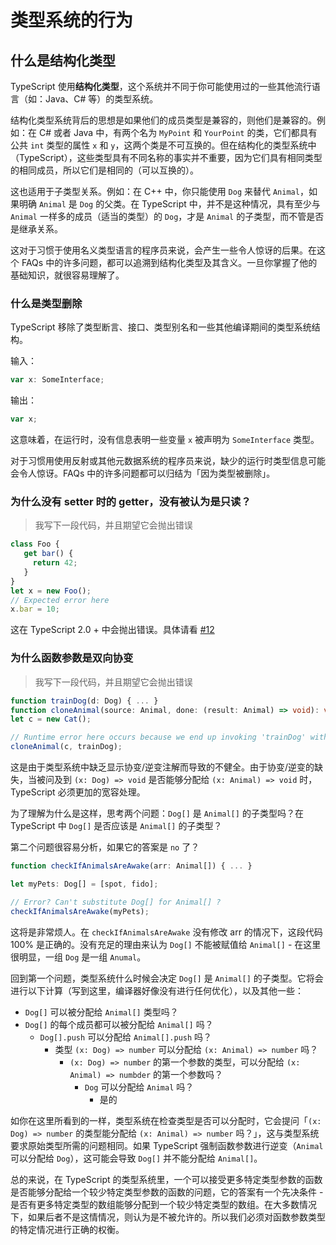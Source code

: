 # 类型系统的行为

## 什么是结构化类型

TypeScript 使用**结构化类型**，这个系统并不同于你可能使用过的一些其他流行语言（如：Java、C# 等）的类型系统。

结构化类型系统背后的思想是如果他们的成员类型是兼容的，则他们是兼容的。例如：在 C# 或者 Java 中，有两个名为 `MyPoint` 和 `YourPoint` 的类，它们都具有公共 `int` 类型的属性 `x` 和 `y`，这两个类是不可互换的。但在结构化的类型系统中（TypeScript），这些类型具有不同名称的事实并不重要，因为它们具有相同类型的相同成员，所以它们是相同的（可以互换的）。

这也适用于子类型关系。例如：在 C++ 中，你只能使用 `Dog` 来替代 `Animal`，如果明确 `Animal` 是 `Dog` 的父类。在 TypeScript 中，并不是这种情况，具有至少与 `Animal` 一样多的成员（适当的类型）的 `Dog`，才是 `Animal` 的子类型，而不管是否是继承关系。

这对于习惯于使用名义类型语言的程序员来说，会产生一些令人惊讶的后果。在这个 FAQs 中的许多问题，都可以追溯到结构化类型及其含义。一旦你掌握了他的基础知识，就很容易理解了。

### 什么是类型删除

TypeScript 移除了类型断言、接口、类型别名和一些其他编译期间的类型系统结构。

输入：

```ts
var x: SomeInterface;
```

输出：

```ts
var x;
```

这意味着，在运行时，没有信息表明一些变量 `x` 被声明为 `SomeInterface` 类型。

对于习惯用使用反射或其他元数据系统的程序员来说，缺少的运行时类型信息可能会令人惊讶。FAQs 中的许多问题都可以归结为「因为类型被删除」。

### 为什么没有 setter 时的 getter，没有被认为是只读？

> 我写下一段代码，并且期望它会抛出错误

```ts
class Foo {
   get bar() {
     return 42;
   }
}
let x = new Foo();
// Expected error here
x.bar = 10;
```

这在 TypeScript 2.0 + 中会抛出错误。具体请看 [#12](https://github.com/Microsoft/TypeScript/issues/12)


### 为什么函数参数是双向协变

> 我写下一段代码，并且期望它会抛出错误

```ts
function trainDog(d: Dog) { ... }
function cloneAnimal(source: Animal, done: (result: Animal) => void): void { ... }
let c = new Cat();

// Runtime error here occurs because we end up invoking 'trainDog' with a 'Cat'
cloneAnimal(c, trainDog);
```

这是由于类型系统中缺乏显示协变/逆变注解而导致的不健全。由于协变/逆变的缺失，当被问及到 `(x: Dog) => void` 是否能够分配给 `(x: Animal) => void` 时，TypeScript 必须更加的宽容处理。

为了理解为什么是这样，思考两个问题：`Dog[]` 是 `Animal[]` 的子类型吗？在 TypeScript 中 `Dog[]` 是否应该是 `Animal[]` 的子类型？

第二个问题很容易分析，如果它的答案是 `no` 了？

```ts
function checkIfAnimalsAreAwake(arr: Animal[]) { ... }

let myPets: Dog[] = [spot, fido];

// Error? Can't substitute Dog[] for Animal[] ?
checkIfAnimalsAreAwake(myPets);
```

这将是非常烦人。在 `checkIfAnimalsAreAwake` 没有修改 arr 的情况下，这段代码 100% 是正确的。没有充足的理由来认为 `Dog[]` 不能被赋值给 `Animal[]` - 在这里很明显，一组 `Dog` 是一组 `Anumal`。

回到第一个问题，类型系统什么时候会决定 `Dog[]` 是 `Animal[]` 的子类型。它将会进行以下计算（写到这里，编译器好像没有进行任何优化），以及其他一些：

- `Dog[]` 可以被分配给 `Animal[]` 类型吗？
- `Dog[]` 的每个成员都可以被分配给 `Animal[]` 吗？
  - `Dog[].push` 可以分配给 `Animal[].push` 吗？
    - 类型 `(x: Dog) => number` 可以分配给 `(x: Animal) => number` 吗？
      - `(x: Dog) => number` 的第一个参数的类型，可以分配给 `(x: Animal) => numbder` 的第一个参数吗？
        - `Dog` 可以分配给 `Animal` 吗？
          - 是的

如你在这里所看到的一样，类型系统在检查类型是否可以分配时，它会提问「`(x: Dog) => number` 的类型能分配给 `(x: Animal) => number` 吗？」，这与类型系统要求原始类型所需的问题相同。如果 TypeScript 强制函数参数进行逆变（`Animal` 可以分配给 `Dog`），这可能会导致 `Dog[]` 并不能分配给 `Animal[]`。

总的来说，在 TypeScript 的类型系统里，一个可以接受更多特定类型参数的函数是否能够分配给一个较少特定类型参数的函数的问题，它的答案有一个先决条件 - 是否有更多特定类型的数组能够分配到一个较少特定类型的数组。在大多数情况下，如果后者不是这情情况，则认为是不被允许的。所以我们必须对函数参数类型的特定情况进行正确的权衡。
